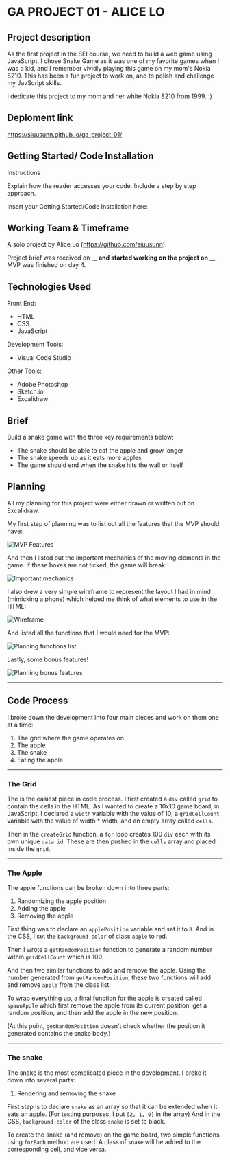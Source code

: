 # GA PROJECT 01 - ALICE LO

## Project description

As the first project in the SEI course, we need to build a web game using JavaScript. I chose Snake Game as it was one of my favorite games when I was a kid, and I remember vividly playing this game on my mom's Nokia 8210. This has been a fun project to work on, and to polish and challenge my JavScript skills.

I dedicate this project to my mom and her white Nokia 8210 from 1999. :)

## Deploment link

https://siuusunn.github.io/ga-project-01/

## Getting Started/ Code Installation

<!-- NEED MORE INFO ON WHAT TO WRITE HERE -->

Instructions

Explain how the reader accesses your code. Include a step by step approach.

Insert your Getting Started/Code Installation here:

## Working Team & Timeframe

A solo project by Alice Lo (https://github.com/siuusunn).

Project brief was received on \_**\_ and started working on the project on \_\_**. MVP was finished on day 4.

## Technologies Used

Front End:

- HTML
- CSS
- JavaScript

Development Tools:

- Visual Code Studio

Other Tools:

- Adobe Photoshop
- Sketch.io
- Excalidraw

## Brief

Build a snake game with the three key requirements below:

- The snake should be able to eat the apple and grow longer
- The snake speeds up as it eats more apples
- The game should end when the snake hits the wall or itself

<!-- Extra enhancements:

- Player should be able to choose difficulty
- A high score table to record previous high scores
- Responsive design for mobile users -->

## Planning

All my planning for this project were either drawn or written out on Excalidraw.

My first step of planning was to list out all the features that the MVP should have:

![MVP Features](./assets/readme_images/MVP_features.png)

And then I listed out the important mechanics of the moving elements in the game. If these boxes are not ticked, the game will break:

![Important mechanics](./assets/readme_images/important_mechanics.png)

I also drew a very simple wireframe to represent the layout I had in mind (mimicking a phone) which helped me think of what elements to use in the HTML:

![Wireframe](./assets/readme_images/Wireframe.png)

And listed all the functions that I would need for the MVP:

![Planning functions list](./assets/readme_images/Planning_functions.png)

Lastly, some bonus features!

![Planning bonus features](./assets/readme_images/bonus_features.png)

---

## Code Process

I broke down the development into four main pieces and work on them one at a time:

1. The grid where the game operates on
2. The apple
3. The snake
4. Eating the apple

---

### The Grid

The is the easiest piece in code process. I first created a `div` called `grid` to contain the cells in the HTML. As I wanted to create a 10x10 game board, in JavaScript, I declared a `width` variable with the value of 10, a `gridCellCount` variable with the value of width \* width, and an empty array called `cells`.

Then in the `createGrid` function, a `for` loop creates 100 `div` each with its own unique `data id`. These are then pushed in the `cells` array and placed inside the `grid`.

---

### The Apple

The apple functions can be broken down into three parts:

1. Randomizing the apple position
2. Adding the apple
3. Removing the apple

First thing was to declare an `applePosition` variable and set it to `0`. And in the CSS, I set the `background-color` of class `apple` to red.

Then I wrote a `getRandomPosition` function to generate a random number within `gridCellCount` which is 100.

And then two similar functions to add and remove the apple. Using the number generated from `getRandomPosition`, these two functions will add and remove `apple` from the class list.

To wrap everything up, a final function for the apple is created called `spawnApple` which first remove the apple from its current position, get a random position, and then add the apple in the new position.

(At this point, `getRandomPosition` doesn't check whether the position it generated contains the snake body.)

---

### The snake

The snake is the most complicated piece in the development. I broke it down into several parts:

1. Rendering and removing the snake

First step is to declare `snake` as an array so that it can be extended when it eats an apple. (For testing purposes, I put `[2, 1, 0]` in the array) And in the CSS, `background-color` of the class `snake` is set to black.

To create the snake (and remove) on the game board, two simple functions using `forEach` method are used. A class of `snake` will be added to the corresponding cell, and vice versa.
